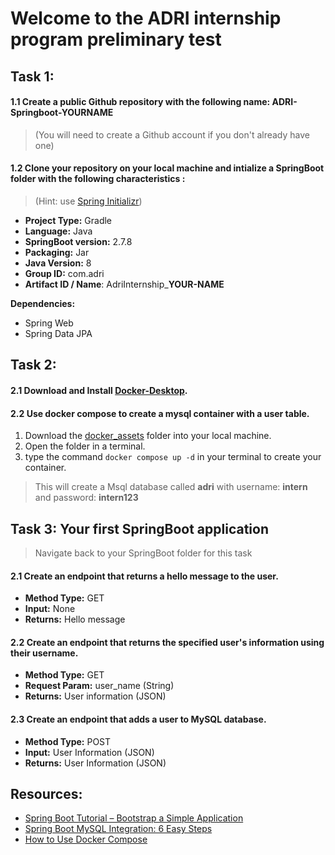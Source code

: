 # Welcome to the ADRI internship program preliminary test

## Task 1:

#### 1.1 Create a public Github repository with the following name: **ADRI-Springboot-YOURNAME**

> (You will need to create a Github account if you don't already have one)

#### 1.2 Clone your repository on your local machine and intialize a SpringBoot folder with the following characteristics :

> (Hint: use [Spring Initializr](https://start.spring.io/))

- **Project Type:** Gradle
- **Language:** Java
- **SpringBoot version:** 2.7.8
- **Packaging:** Jar
- **Java Version:** 8
- **Group ID:** com.adri
- **Artifact ID / Name**: AdriInternship_**YOUR-NAME**

**Dependencies:**

- Spring Web
- Spring Data JPA

## Task 2:

#### 2.1 Download and Install [Docker-Desktop](https://www.docker.com/products/docker-desktop/).

#### 2.2 Use docker compose to create a mysql container with a user table.

1. Download the [docker_assets](./docker_assets/) folder into your local machine.
2. Open the folder in a terminal.
3. type the command `docker compose up -d` in your terminal to create your container.

> This will create a Msql database called **adri** with username: **intern** and password: **intern123**

## Task 3: Your first SpringBoot application

> Navigate back to your SpringBoot folder for this task

#### 2.1 Create an endpoint that returns a hello message to the user.

- **Method Type:** GET
- **Input:** None
- **Returns:** Hello message

#### 2.2 Create an endpoint that returns the specified user's information using their username.

- **Method Type:** GET
- **Request Param:** user_name (String)
- **Returns:** User information (JSON)

#### 2.3 Create an endpoint that adds a user to MySQL database.

- **Method Type:** POST
- **Input:** User Information (JSON)
- **Returns:** User Information (JSON)

## Resources:

- [Spring Boot Tutorial – Bootstrap a Simple Application](https://www.baeldung.com/spring-boot-start)
- [Spring Boot MySQL Integration: 6 Easy Steps](https://hevodata.com/learn/spring-boot-mysql/)
- [How to Use Docker Compose](https://www.linode.com/docs/guides/how-to-use-docker-compose/)




